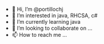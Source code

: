 - 👋 Hi, I’m @portillochj
- 👀 I’m interested in java, RHCSA, c#
- 🌱 I’m currently learning  java 
- 💞️ I’m looking to collaborate on ...
- 📫 How to reach me ...

<!---
portillochj/portillochj is a ✨ special ✨ repository because its `README.md` (this file) appears on your GitHub profile.
You can click the Preview link to take a look at your changes.
--->
